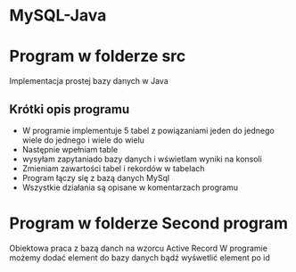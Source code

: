# MySQL-Java
# Program w folderze src
Implementacja prostej bazy danych w Java 
## Krótki opis programu
- W programie implementuje 5 tabel z powiązaniami jeden do jednego wiele do jednego i wiele do wielu
- Następnie wpełniam  table 
- wysyłam zapytaniado bazy danych i wświetlam wyniki na konsoli
- Zmieniam zawartości tabel i rekordów w tabelach
- Program łączy się z bazą danych MySql
- Wszystkie działania są opisane w komentarzach programu

# Program w folderze Second program
Obiektowa praca z bazą danch na wzorcu Active Record
W programie możemy dodać element do bazy danych bądź wyśwetlić element po id




